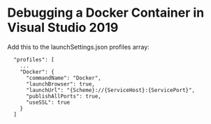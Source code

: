 # Debugging a Docker Container in Visual Studio 2019
Add this to the launchSettings.json profiles array:

````
  "profiles": [
    ...
    "Docker": {
      "commandName": "Docker",
      "launchBrowser": true,
      "launchUrl": "{Scheme}://{ServiceHost}:{ServicePort}",
      "publishAllPorts": true,
      "useSSL": true
    }
  ]
````